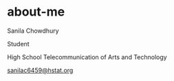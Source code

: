 # about-me
Sanila Chowdhury

Student

High School Telecommunication of Arts and Technology

sanilac6459@hstat.org